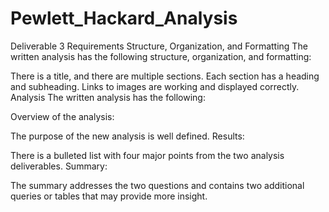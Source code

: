 # Pewlett_Hackard_Analysis

Deliverable 3 Requirements
Structure, Organization, and Formatting 
The written analysis has the following structure, organization, and formatting:

There is a title, and there are multiple sections. 
Each section has a heading and subheading. 
Links to images are working and displayed correctly. 
Analysis 
The written analysis has the following:

Overview of the analysis:

The purpose of the new analysis is well defined. 
Results:

There is a bulleted list with four major points from the two analysis deliverables. 
Summary:

The summary addresses the two questions and contains two additional queries or tables that may provide more insight. 